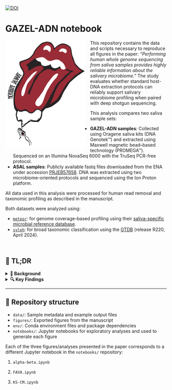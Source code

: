 [![DOI](https://zenodo.org/badge/DOI/10.5281/zenodo.15881253.svg)](https://doi.org/10.5281/zenodo.15881253)

# GAZEL-ADN notebook

<img src="logo.png" alt="Logo" width="250" align="left" style="margin-right: 15px; margin-bottom: 10px;" />

This repository contains the data and scripts necessary to reproduce all figures in the paper: *“Performing human whole genome sequencing from saliva samples provides highly reliable information about the salivary microbiome.”* The study evaluates whether standard host-DNA extraction protocols can reliably support salivary microbiome profiling when paired with deep shotgun sequencing.

This analysis compares two saliva sample sets:

- **GAZEL-ADN samples**: Collected using Oragene saliva kits (DNA Genotek™) and extracted using Maxwell magnetic bead–based technology (PROMEGA™). Sequenced on an Illumina NovaSeq 6000 with the TruSeq PCR-free protocol.  
- **ASAL samples**: Publicly available fastq files downloaded from the ENA under accession [PRJEB57658](https://www.ebi.ac.uk/ena/browser/view/PRJEB57658). DNA was extracted using two microbiome-oriented protocols and sequenced using the Ion Proton platform.

All data used in this analysis were processed for human read removal and taxonomic profiling as described in the manuscript.

Both datasets were analyzed using:
- [`meteor`](https://github.com/metagenopolis/meteor): for genome coverage–based profiling using their [saliva-specific microbial reference database](https://zenodo.org/records/14181351).
- [`sylph`](https://github.com/bluenote-1577/sylph): for broad taxonomic classification using the [GTDB](https://gtdb.ecogenomic.org/) (release R220, April 2024).

<br clear="left"/>

## 📌 TL;DR

<details>
<summary><strong>🧬 Background</strong></summary>

The salivary microbiome is a key indicator of health and immunity. While saliva samples are widely collected for human DNA analysis in genomic biobanks, these protocols are not optimized for microbial recovery — raising concerns about their microbiome profiling utility.

</details>

<details>
<summary><strong>🔍 Key Findings</strong></summary>

- Deep sequencing compensates for the lack of microbial-specific extraction.
- Higher microbial richness and reproducibility in GAZEL-ADN samples.
- Species-level resolution is maintained even without lysis-focused protocols.
- Community structures converge between protocols after rarefaction.
- GAZEL-ADN shows lower variability at fine taxonomic levels (per FAVA).

</details>

---

## 📁 Repository structure

- `data/`: Sample metadata and example output files   
- `figures/`: Exported figures from the manuscript  
- `env/`: Conda environment files and package dependencies  
- `notebooks/`: Jupyter notebooks for exploratory analyses and used to generate each figure 

Each of the three figures/analyses presented in the paper corresponds to a different Jupyter notebook in the `notebooks/` repository:

1. `alpha-beta.ipynb`

2. `FAVA.ipynb`

3. `KS-CM.ipynb`


